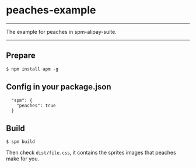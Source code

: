 # peaches-example

---

The example for peaches in spm-alipay-suite.

---

## Prepare

```
$ npm install apm -g
```

## Config in your package.json

```
  "spm": {
    "peaches": true
  }
```

## Build

```
$ spm build
```

Then check `dist/file.css`, it contains the sprites images that peaches make for you.
